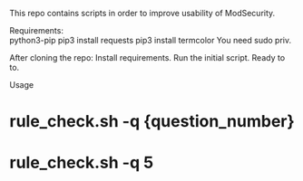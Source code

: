 This repo contains scripts in order to improve usability of ModSecurity. 

Requirements:  
  python3-pip
  pip3 install requests
  pip3 install termcolor
You need sudo priv.

After cloning the repo:
  Install requirements.
  Run the initial script.
  Ready to to.

Usage
 # rule_check.sh -q {question_number}
 # rule_check.sh -q 5
